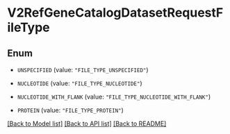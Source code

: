 # V2RefGeneCatalogDatasetRequestFileType

## Enum


* `UNSPECIFIED` (value: `"FILE_TYPE_UNSPECIFIED"`)

* `NUCLEOTIDE` (value: `"FILE_TYPE_NUCLEOTIDE"`)

* `NUCLEOTIDE_WITH_FLANK` (value: `"FILE_TYPE_NUCLEOTIDE_WITH_FLANK"`)

* `PROTEIN` (value: `"FILE_TYPE_PROTEIN"`)


[[Back to Model list]](../README.md#documentation-for-models) [[Back to API list]](../README.md#documentation-for-api-endpoints) [[Back to README]](../README.md)


